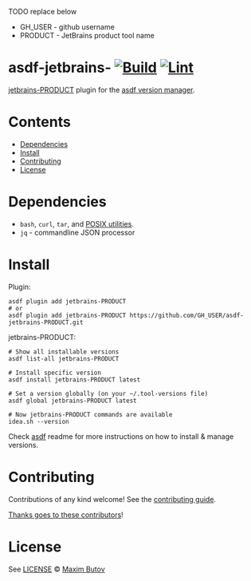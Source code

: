 TODO replace below
- GH_USER - github username
- PRODUCT - JetBrains product tool name

# asdf-jetbrains-<some-product> [![Build](https://github.com/GH_USER/asdf-jetbrains-PRODUCT/actions/workflows/build.yml/badge.svg)](https://github.com/GH_USER/asdf-jetbrains-PRODUCT/actions/workflows/build.yml) [![Lint](https://github.com/mbutov/asdf-jetbrains-PRODUCT/actions/workflows/lint.yml/badge.svg)](https://github.com/mbutov/asdf-jetbrains-idea/actions/workflows/lint.yml)

[jetbrains-PRODUCT](https://github.com/GH_USER/asdf-jetbrains-PRODUCT) plugin for the [asdf version manager](https://asdf-vm.com).

# Contents

- [Dependencies](#dependencies)
- [Install](#install)
- [Contributing](#contributing)
- [License](#license)

# Dependencies

- `bash`, `curl`, `tar`, and [POSIX utilities](https://pubs.opengroup.org/onlinepubs/9699919799/idx/utilities.html).
- `jq` - commandline JSON processor

# Install

Plugin:

```shell
asdf plugin add jetbrains-PRODUCT
# or
asdf plugin add jetbrains-PRODUCT https://github.com/GH_USER/asdf-jetbrains-PRODUCT.git
```

jetbrains-PRODUCT:

```shell
# Show all installable versions
asdf list-all jetbrains-PRODUCT

# Install specific version
asdf install jetbrains-PRODUCT latest

# Set a version globally (on your ~/.tool-versions file)
asdf global jetbrains-PRODUCT latest

# Now jetbrains-PRODUCT commands are available
idea.sh --version
```

Check [asdf](https://github.com/asdf-vm/asdf) readme for more instructions on how to
install & manage versions.

# Contributing

Contributions of any kind welcome! See the [contributing guide](contributing.md).

[Thanks goes to these contributors](https://github.com/mbutov/asdf-jetbrains-idea/graphs/contributors)!

# License

See [LICENSE](LICENSE) © [Maxim Butov](https://github.com/mbutov/)
